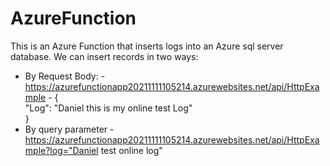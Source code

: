 # AzureFunction
This is an Azure Function that inserts logs into an Azure sql server database. 
We can insert records in two ways:
  - By Request Body: 
          - https://azurefunctionapp20211111105214.azurewebsites.net/api/HttpExample
          - {  
                "Log": "Daniel this is my online test Log"  
            }
   - By query parameter
           - https://azurefunctionapp20211111105214.azurewebsites.net/api/HttpExample?log="Daniel test online log"
